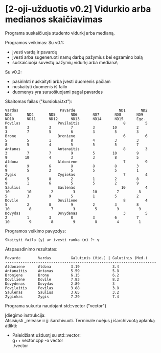 # [2-oji-užduotis v0.2] Vidurkio arba medianos skaičiavimas

Programa suskaičiuoja studento vidurkį arba medianą.

Programos veikimas:
Su v0.1:
- įvesti vardą ir pavardę
- įvesti arba sugeneruoti namų darbų pažymius bei egzamino balą
- suskaičiuoja suvestų pažymių vidurkį arba mediana\

Su v0.2:
- pasirinkti nuskaityti arba įvesti duomenis pačiam
- nuskaityti duomenis iš failo
- duomenys yra suruošiuojami pagal pavardes

Skaitomas failas ("kursiokai.txt"):
```
Vardas                   Pavarde                    ND1       ND2       ND3       ND4       ND5       ND6       ND7       ND8       ND9      ND10      ND11      ND12      ND13      ND14      ND15      Egz.
Povilas                 Povilaitis                    8         5         8         3         3         7         3        10         2         3         7         5         6         3         5         3
Brone                   Broniene                      6         6         5         5         1         8         4         3         3         8         5         4         5         5         5         7
Antanas                 Antanaitis                    8         3         2         7         7         9         5        10         9         9        10         4         3         3         8         5
Aldona                  Aldoniene                     7         9         8         9         6         8         8         8         3         9         5         2         5         5         5         1
Zygis                   Zygiokas                      7         4         6         5         8         2         1         2         8         9         1         6         5         5         2         9
Saulius                 Saulenas                     10         4        10        10         2         3        10         7         8         5         3         9         5         1         5         2
Dovile                  Doviliene                     8         4         5         2         8         9         2         3         8        10         8         7         3         5         9         9
Dovydas                 Dovydenas                     3         5         2         1         3         8         3         6         7        10         9         8         9         8         4         1
```

Programos veikimo pavyzdys:
```
Skaityti faila (y) ar ivesti ranka (n) ?: y
```
Atspausdinimo rezultatas:
```
Pavarde        Vardas         Galutinis (Vid.) | Galutinis (Med.)
---------------------------------------------------------------------
Aldoniene      Aldona         3.19               3.4
Antanaitis     Antanas        5.59               5.8
Broniene       Brone          6.15               6.2
Doviliene      Dovile         7.83               8.2
Dovydenas      Dovydas        2.89               3
Povilaitis     Povilas        3.88               3.8
Saulenas       Saulius        3.65               3.2
Zygiokas       Zygis          7.29               7.4
```

Programa sukurta naudojant std::vector ("vector")

Įdiegimo instrukcija:  
Atsisiųsti _release ir jį išarchivuoti. Terminale nuėjus į išarchivuotą aplanką atlikti:
- Paleidžiant užduotį su std::vector:\
g++ vector.cpp -o vector\
./vector
